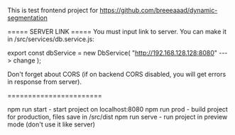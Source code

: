 This is test frontend project for https://github.com/breeeaaad/dynamic-segmentation 

===== SERVER LINK =====
You must input link to server. You can make it in /src/services/db.service.js:

export const dbService = new DbService(
    "http://192.168.128.128:8080" ---> change
  );

Don't forget about CORS (if on backend CORS disabled, you will get errors in response from server).

=======================

npm run start - start project on localhost:8080
npm run prod - build project for production, files save in /src/dist
npm run serve - run project in preview mode (don't use it like server)
